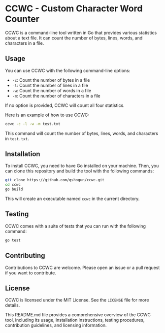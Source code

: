 # CCWC - Custom Character Word Counter

CCWC is a command-line tool written in Go that provides various statistics about a text file. It can count the number of bytes, lines, words, and characters in a file.

## Usage

You can use CCWC with the following command-line options:

- `-c`: Count the number of bytes in a file
- `-l`: Count the number of lines in a file
- `-w`: Count the number of words in a file
- `-m`: Count the number of characters in a file

If no option is provided, CCWC will count all four statistics.

Here is an example of how to use CCWC:

```sh
ccwc -c -l -w -m test.txt
```

This command will count the number of bytes, lines, words, and characters in `test.txt`.

## Installation

To install CCWC, you need to have Go installed on your machine. Then, you can clone this repository and build the tool with the following commands:

```sh
git clone https://github.com/qshogun/ccwc.git
cd ccwc
go build
```

This will create an executable named `ccwc` in the current directory.

## Testing

CCWC comes with a suite of tests that you can run with the following command:

```sh
go test
```

## Contributing

Contributions to CCWC are welcome. Please open an issue or a pull request if you want to contribute.

## License

CCWC is licensed under the MIT License. See the `LICENSE` file for more details.

This README.md file provides a comprehensive overview of the CCWC tool, including its usage, installation instructions, testing procedures, contribution guidelines, and licensing information.
